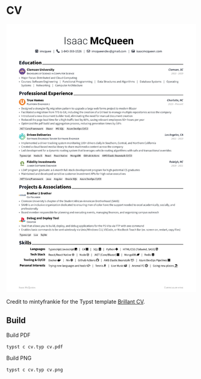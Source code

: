 # CV

![Model](cv.png)

Credit to mintyfrankie for the Typst template [Brillant CV](https://github.com/mintyfrankie/brilliant-CV).

## Build

Build PDF
```bash
typst c cv.typ cv.pdf
```
Build PNG
```bash
typst c cv.typ cv.png
```
